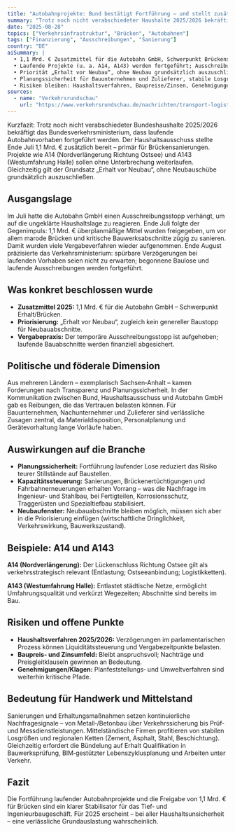 ```yaml
---
title: "Autobahnprojekte: Bund bestätigt Fortführung – und stellt zusätzliche Mittel für Sanierungen bereit"
summary: "Trotz noch nicht verabschiedeter Haushalte 2025/2026 bekräftigt das Verkehrsministerium die Fortführung laufender Autobahnvorhaben. Ende Juli wurden 1,1 Mrd. € zusätzlich freigegeben – primär für Brückensanierungen. A14 und A143 laufen weiter; Grundsatz ‘Erhalt vor Neubau’."
date: "2025-08-28"
topics: ["Verkehrsinfrastruktur", "Brücken", "Autobahnen"]
tags: ["Finanzierung", "Ausschreibungen", "Sanierung"]
country: "DE"
aiSummary: |
  • 1,1 Mrd. € Zusatzmittel für die Autobahn GmbH, Schwerpunkt Brückensanierungen
  • Laufende Projekte (u. a. A14, A143) werden fortgeführt; Ausschreibungsstopp aufgehoben
  • Priorität „Erhalt vor Neubau“, ohne Neubau grundsätzlich auszuschließen
  • Planungssicherheit für Bauunternehmen und Zulieferer, stabile Losgrößen im Erhalt
  • Risiken bleiben: Haushaltsverfahren, Baupreise/Zinsen, Genehmigungen/Klagen
sources:
  - name: "Verkehrsrundschau"
    url: "https://www.verkehrsrundschau.de/nachrichten/transport-logistik/autobahnprojekte-finanzierung-baufortschritt-haushalt-2025-3703912"
---
```


Kurzfazit: Trotz noch nicht verabschiedeter Bundeshaushalte 2025/2026 bekräftigt das Bundesverkehrsministerium, dass laufende Autobahnvorhaben fortgeführt werden. Der Haushaltsausschuss stellte Ende Juli 1,1 Mrd. € zusätzlich bereit – primär für Brückensanierungen. Projekte wie A14 (Nordverlängerung Richtung Ostsee) und A143 (Westumfahrung Halle) sollen ohne Unterbrechung weiterlaufen. Gleichzeitig gilt der Grundsatz „Erhalt vor Neubau“, ohne Neubauschübe grundsätzlich auszuschließen.

## Ausgangslage

Im Juli hatte die Autobahn GmbH einen Ausschreibungsstopp verhängt, um auf die ungeklärte Haushaltslage zu reagieren. Ende Juli folgte der Gegenimpuls: 1,1 Mrd. € überplanmäßige Mittel wurden freigegeben, um vor allem marode Brücken und kritische Bauwerksabschnitte zügig zu sanieren. Damit wurden viele Vergabeverfahren wieder aufgenommen. Ende August präzisierte das Verkehrsministerium: spürbare Verzögerungen bei laufenden Vorhaben seien nicht zu erwarten; begonnene Baulose und laufende Ausschreibungen werden fortgeführt.

## Was konkret beschlossen wurde

- **Zusatzmittel 2025:** 1,1 Mrd. € für die Autobahn GmbH – Schwerpunkt Erhalt/Brücken.
- **Priorisierung:** „Erhalt vor Neubau“, zugleich kein genereller Baustopp für Neubauabschnitte.
- **Vergabepraxis:** Der temporäre Ausschreibungsstopp ist aufgehoben; laufende Bauabschnitte werden finanziell abgesichert.

## Politische und föderale Dimension

Aus mehreren Ländern – exemplarisch Sachsen‑Anhalt – kamen Forderungen nach Transparenz und Planungssicherheit. In der Kommunikation zwischen Bund, Haushaltsausschuss und Autobahn GmbH gab es Reibungen, die das Vertrauen belasten können. Für Bauunternehmen, Nachunternehmer und Zulieferer sind verlässliche Zusagen zentral, da Materialdisposition, Personalplanung und Gerätevorhaltung lange Vorläufe haben.

## Auswirkungen auf die Branche

- **Planungssicherheit:** Fortführung laufender Lose reduziert das Risiko teurer Stillstände auf Baustellen.
- **Kapazitätssteuerung:** Sanierungen, Brückenertüchtigungen und Fahrbahnerneuerungen erhalten Vorrang – was die Nachfrage im Ingenieur‑ und Stahlbau, bei Fertigteilen, Korrosionsschutz, Traggerüsten und Spezialtiefbau stabilisiert.
- **Neubaufenster:** Neubauabschnitte bleiben möglich, müssen sich aber in die Priorisierung einfügen (wirtschaftliche Dringlichkeit, Verkehrswirkung, Bauwerkszustand).

## Beispiele: A14 und A143

**A14 (Nordverlängerung):** Der Lückenschluss Richtung Ostsee gilt als verkehrsstrategisch relevant (Entlastung; Ostseeanbindung; Logistikketten).

**A143 (Westumfahrung Halle):** Entlastet städtische Netze, ermöglicht Umfahrungsqualität und verkürzt Wegezeiten; Abschnitte sind bereits im Bau.

## Risiken und offene Punkte

- **Haushaltsverfahren 2025/2026:** Verzögerungen im parlamentarischen Prozess können Liquiditätssteuerung und Vergabezeitpunkte belasten.
- **Baupreis‑ und Zinsumfeld:** Bleibt anspruchsvoll; Nachträge und Preisgleitklauseln gewinnen an Bedeutung.
- **Genehmigungen/Klagen:** Planfeststellungs‑ und Umweltverfahren sind weiterhin kritische Pfade.

## Bedeutung für Handwerk und Mittelstand

Sanierungen und Erhaltungsmaßnahmen setzen kontinuierliche Nachfragesignale – von Metall‑/Betonbau über Verkehrssicherung bis Prüf‑ und Messdienstleistungen. Mittelständische Firmen profitieren von stabilen Losgrößen und regionalen Ketten (Zement, Asphalt, Stahl, Beschichtung). Gleichzeitig erfordert die Bündelung auf Erhalt Qualifikation in Bauwerksprüfung, BIM‑gestützter Lebenszyklusplanung und Arbeiten unter Verkehr.

## Fazit

Die Fortführung laufender Autobahnprojekte und die Freigabe von 1,1 Mrd. € für Brücken sind ein klarer Stabilisator für das Tief‑ und Ingenieurbaugeschäft. Für 2025 erscheint – bei aller Haushaltsunsicherheit – eine verlässliche Grundauslastung wahrscheinlich.

